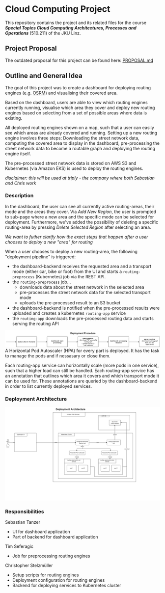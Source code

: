 # Cloud Computing Project

This repository contains the project and its related files for the course ***Special Topics Cloud Computing Architectures, Processes and Operations*** (510.211) of the JKU Linz.

## Project Proposal

The outdated proposal for this project can be found here: [PROPOSAL.md](PROPOSAL.md)

## Outline and General Idea

The goal of this project was to create a dashboard for deploying routing engines (e.g. [OSRM](http://project-osrm.org/)) and visualising their covered area.

Based on the dashboard, users are able to view which routing engines currently running, visualise which area they cover and deploy new routing engines based on selecting from a set of possible areas where data is existing.

All deployed routing engines shown on a map, such that a user can easily see which areas are already covered and running. Setting up a new routing engine involves three steps: Downloading the street network data, computing the covered area to display in the dashboard, pre-processing the street network data to become a routable graph and deploying the routing engine itself.

The pre-processed street network data is stored on AWS S3 and Kubernetes (via Amazon EKS) is used to deploy the routing engines.

_disclaimer: this will be used at triply - the company where both Sebastian and Chris work_

### Description

In the dashboard, the user can see all currently active routing-areas, their mode and the areas they cover. Via _Add New Region_, the user is prompted to sub-page where a new area and the specific mode can be selected for deployment. Furthermore, we've added the possibility of deleting a specific routing-area by pressing _Delete Selected Region_ after selecting an area.

_We want to futher clarify how the exact steps that happen after a user chooses to deploy a new "area" for routing_

When a user chooses to deploy a new routing-area, the following "deployment pipeline" is triggered:

- the dashboard-backend receives the requested area and a transport mode (either car, bike or foot) from the UI and starts a `routing-preprocess` (Kubernetes) job via the REST API.
- the `routing-preprocess` job...
  - downloads data about the street network in the selected area
  - pre-processes the street network data for the selected transport mode
  - uploads the pre-processed result to an S3 bucket
- the dashboard-backend is notified when the pre-processed results were uploaded and creates a kubernetes `routing-app` service
- the `routing-app` downloads the pre-processed routing data and starts serving the routing API

![deployment procedure](img/procedure.png)
A Horizontal Pod Autoscaler (HPA) for every part is deployed. It has the task to manage the pods and if nessasary or close them.

Each routing-app service can horizontally scale (more pods in one service), such that a higher load can still be handled. Each routing-app service has an annotation that outlines which area it covers and which transport mode it can be used for. These annotations are queried by the dashboard-backend in order to list currently deployed services.

### Deployment Architecture

![deployment architecture](img/architecture.png)

### Responsibilities

Sebastian Tanzer

- UI for dashboard application
- Part of backend for dashboard application

Tim Seferagic

- Job for preprocessing routing engines

Christopher Stelzmüller

- Setup scripts for routing engines
- Deployment configuration for routing engines
- Backend for deploying services to Kubernetes cluster
